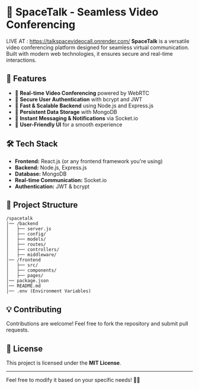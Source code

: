 # 🚀 SpaceTalk - Seamless Video Conferencing  
LIVE AT : https://talkspacevideocall.onrender.com/
**SpaceTalk** is a versatile video conferencing platform designed for seamless virtual communication. Built with modern web technologies, it ensures secure and real-time interactions.  

## 🌟 Features  
- 🔹 **Real-time Video Conferencing** powered by WebRTC  
- 🔹 **Secure User Authentication** with bcrypt and JWT  
- 🔹 **Fast & Scalable Backend** using Node.js and Express.js  
- 🔹 **Persistent Data Storage** with MongoDB  
- 🔹 **Instant Messaging & Notifications** via Socket.io  
- 🔹 **User-Friendly UI** for a smooth experience  

## 🛠️ Tech Stack  
- **Frontend:** React.js (or any frontend framework you're using)  
- **Backend:** Node.js, Express.js  
- **Database:** MongoDB  
- **Real-time Communication:** Socket.io  
- **Authentication:** JWT & bcrypt  

## 📂 Project Structure  
```
/spacetalk
│── /backend
│   ├── server.js
│   ├── config/
│   ├── models/
│   ├── routes/
│   ├── controllers/
│   ├── middleware/
│── /frontend
│   ├── src/
│   ├── components/
│   ├── pages/
│── package.json
│── README.md
│── .env (Environment Variables)
```  



## 💡 Contributing  
Contributions are welcome! Feel free to fork the repository and submit pull requests.  

## 📄 License  
This project is licensed under the **MIT License**.  

---

Feel free to modify it based on your specific needs! 🚀😊